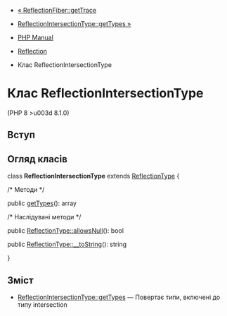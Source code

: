 - [« ReflectionFiber::getTrace](reflectionfiber.gettrace.md)
- [ReflectionIntersectionType::getTypes »](reflectionintersectiontype.gettypes.md)

- [PHP Manual](index.md)
- [Reflection](book.reflection.md)
- Клас ReflectionIntersectionType

# Клас ReflectionIntersectionType

(PHP 8 \>u003d 8.1.0)

## Вступ

## Огляд класів

class **ReflectionIntersectionType** extends
[ReflectionType](class.reflectiontype.md) {

/\* Методи \*/

public [getTypes](reflectionintersectiontype.gettypes.md)(): array

/\* Наслідувані методи \*/

public [ReflectionType::allowsNull](reflectiontype.allowsnull.md)():
bool

public [ReflectionType::\_\_toString](reflectiontype.tostring.md)():
string

}

## Зміст

- [ReflectionIntersectionType::getTypes](reflectionintersectiontype.gettypes.md)
— Повертає типи, включені до типу intersection
